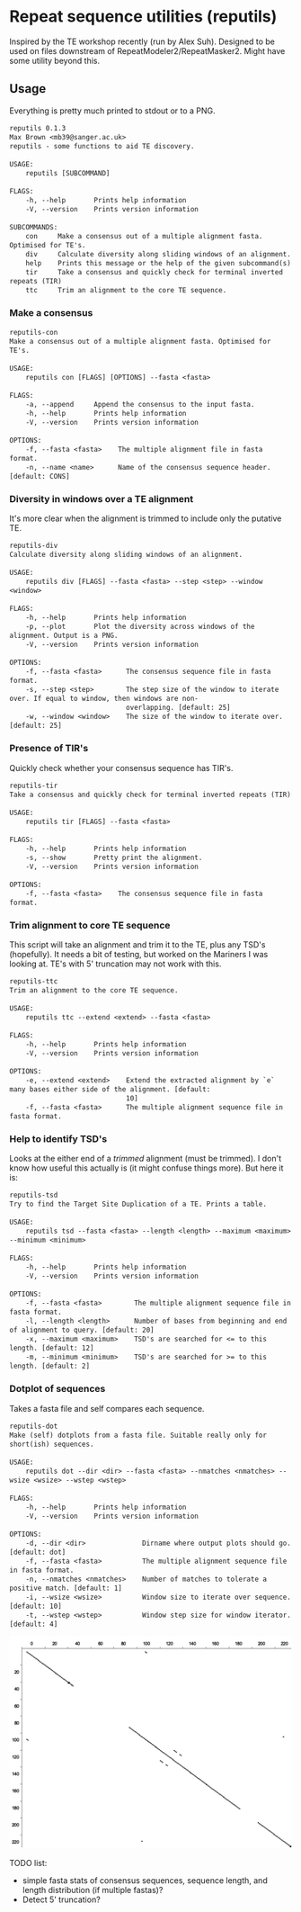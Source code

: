 # Repeat sequence utilities (reputils)

Inspired by the TE workshop recently (run by Alex Suh). Designed to be used on files downstream of RepeatModeler2/RepeatMasker2. Might have some utility beyond this.

## Usage

Everything is pretty much printed to stdout or to a PNG.

```
reputils 0.1.3
Max Brown <mb39@sanger.ac.uk>
reputils - some functions to aid TE discovery.

USAGE:
    reputils [SUBCOMMAND]

FLAGS:
    -h, --help       Prints help information
    -V, --version    Prints version information

SUBCOMMANDS:
    con     Make a consensus out of a multiple alignment fasta. Optimised for TE's.
    div     Calculate diversity along sliding windows of an alignment.
    help    Prints this message or the help of the given subcommand(s)
    tir     Take a consensus and quickly check for terminal inverted repeats (TIR)
    ttc     Trim an alignment to the core TE sequence.
```

### Make a consensus

```
reputils-con 
Make a consensus out of a multiple alignment fasta. Optimised for TE's.

USAGE:
    reputils con [FLAGS] [OPTIONS] --fasta <fasta>

FLAGS:
    -a, --append     Append the consensus to the input fasta.
    -h, --help       Prints help information
    -V, --version    Prints version information

OPTIONS:
    -f, --fasta <fasta>    The multiple alignment file in fasta format.
    -n, --name <name>      Name of the consensus sequence header. [default: CONS]
```

### Diversity in windows over a TE alignment

It's more clear when the alignment is trimmed to include only the putative TE.

```
reputils-div 
Calculate diversity along sliding windows of an alignment.

USAGE:
    reputils div [FLAGS] --fasta <fasta> --step <step> --window <window>

FLAGS:
    -h, --help       Prints help information
    -p, --plot       Plot the diversity across windows of the alignment. Output is a PNG.
    -V, --version    Prints version information

OPTIONS:
    -f, --fasta <fasta>      The consensus sequence file in fasta format.
    -s, --step <step>        The step size of the window to iterate over. If equal to window, then windows are non-
                             overlapping. [default: 25]
    -w, --window <window>    The size of the window to iterate over. [default: 25]
```

### Presence of TIR's

Quickly check whether your consensus sequence has TIR's.

```
reputils-tir 
Take a consensus and quickly check for terminal inverted repeats (TIR)

USAGE:
    reputils tir [FLAGS] --fasta <fasta>

FLAGS:
    -h, --help       Prints help information
    -s, --show       Pretty print the alignment.
    -V, --version    Prints version information

OPTIONS:
    -f, --fasta <fasta>    The consensus sequence file in fasta format.
```

### Trim alignment to core TE sequence

This script will take an alignment and trim it to the TE, plus any TSD's (hopefully). It needs a bit of testing, but worked on the Mariners I was looking at. TE's with 5' truncation may not work with this.

```
reputils-ttc 
Trim an alignment to the core TE sequence.

USAGE:
    reputils ttc --extend <extend> --fasta <fasta>

FLAGS:
    -h, --help       Prints help information
    -V, --version    Prints version information

OPTIONS:
    -e, --extend <extend>    Extend the extracted alignment by `e` many bases either side of the alignment. [default:
                             10]
    -f, --fasta <fasta>      The multiple alignment sequence file in fasta format.
```

### Help to identify TSD's

Looks at the either end of a *trimmed* alignment (must be trimmed). I don't know how useful this actually is (it might confuse things more). But here it is:

```
reputils-tsd 
Try to find the Target Site Duplication of a TE. Prints a table.

USAGE:
    reputils tsd --fasta <fasta> --length <length> --maximum <maximum> --minimum <minimum>

FLAGS:
    -h, --help       Prints help information
    -V, --version    Prints version information

OPTIONS:
    -f, --fasta <fasta>        The multiple alignment sequence file in fasta format.
    -l, --length <length>      Number of bases from beginning and end of alignment to query. [default: 20]
    -x, --maximum <maximum>    TSD's are searched for <= to this length. [default: 12]
    -m, --minimum <minimum>    TSD's are searched for >= to this length. [default: 2]

```

### Dotplot of sequences

Takes a fasta file and self compares each sequence.

```
reputils-dot 
Make (self) dotplots from a fasta file. Suitable really only for short(ish) sequences.

USAGE:
    reputils dot --dir <dir> --fasta <fasta> --nmatches <nmatches> --wsize <wsize> --wstep <wstep>

FLAGS:
    -h, --help       Prints help information
    -V, --version    Prints version information

OPTIONS:
    -d, --dir <dir>              Dirname where output plots should go. [default: dot]
    -f, --fasta <fasta>          The multiple alignment sequence file in fasta format.
    -n, --nmatches <nmatches>    Number of matches to tolerate a positive match. [default: 1]
    -i, --wsize <wsize>          Window size to iterate over sequence. [default: 10]
    -t, --wstep <wstep>          Window step size for window iterator. [default: 4]
```

<img src="examples/BDGG01000017.1_186586-190792.png">

TODO list:
- simple fasta stats of consensus sequences, sequence length, and length distribution (if multiple fastas)?
- Detect 5' truncation?